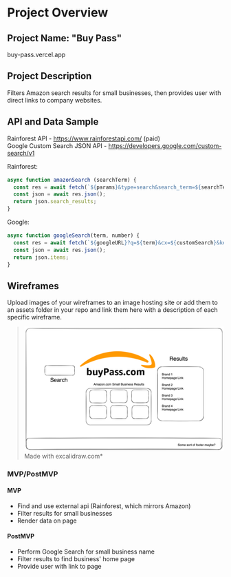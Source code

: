 # Project Overview

## Project Name: "Buy Pass"
buy-pass.vercel.app

## Project Description
Filters Amazon search results for small businesses, then provides user with direct links to company websites.

## API and Data Sample

Rainforest API - https://www.rainforestapi.com/ (paid)
<br>Google Custom Search JSON API - https://developers.google.com/custom-search/v1

Rainforest:
```js
async function amazonSearch (searchTerm) {
  const res = await fetch(`${params}&type=search&search_term=${searchTerm}`);
  const json = await res.json();
  return json.search_results;
}
```

Google:
```js
async function googleSearch(term, number) {
  const res = await fetch(`${googleURL}?q=${term}&cx=${customSearch}&key=${googleAPI}&num=${number}`)
  const json = await res.json();
  return json.items;
}
```

## Wireframes

Upload images of your wireframes to an image hosting site or add them to an assets folder in your repo and link them here with a description of each specific wireframe.

> ![](BuyPass_Wireframe.png)
> Made with excalidraw.com*

### MVP/PostMVP

#### MVP 

- Find and use external api (Rainforest, which mirrors Amazon)
- Filter results for small businesses
- Render data on page 

#### PostMVP  

- Perform Google Search for small business name
- Filter results to find business' home page
- Provide user with link to page
